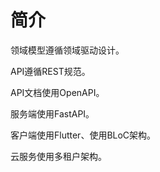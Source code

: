 # 简介

领域模型遵循领域驱动设计。

API遵循REST规范。

API文档使用OpenAPI。

服务端使用FastAPI。

客户端使用Flutter、使用BLoC架构。

云服务使用多租户架构。
